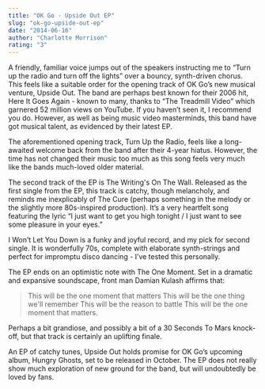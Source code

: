 ```yaml
---
title: "OK Go - Upside Out EP"
slug: "ok-go-upside-out-ep"
date: "2014-06-16"
author: "Charlotte Morrison"
rating: "3"
---
```


A friendly, familiar voice jumps out of the speakers instructing me to “Turn up the radio and turn off the lights” over a bouncy, synth-driven chorus. This feels like a suitable order for the opening track of OK Go’s new musical venture, Upside Out. The band are perhaps best known for their 2006 hit, Here It Goes Again - known to many, thanks to “The Treadmill Video” which garnered 52 million views on YouTube. If you haven’t seen it, I recommend you do. However, as well as being music video masterminds, this band have got musical talent, as evidenced by their latest EP.

The aforementioned opening track, Turn Up the Radio, feels like a long-awaited welcome back from the band after their 4-year hiatus. However, the time has not changed their music too much as this song feels very much like the bands much-loved older material.

The second track of the EP is The Writing's On The Wall. Released as the first single from the EP, this track is catchy, though melancholy, and reminds me inexplicably of The Cure (perhaps something in the melody or the slightly more 80s-inspired production). It’s a very heartfelt song featuring the lyric “I just want to get you high tonight / I just want to see some pleasure in your eyes.”

I Won’t Let You Down is a funky and joyful record, and my pick for second single. It is wonderfully 70s, complete with elaborate synth-strings and perfect for impromptu disco dancing - I’ve tested this personally.

The EP ends on an optimistic note with The One Moment. Set in a dramatic and expansive soundscape, front man Damian Kulash affirms that:

> This will be the one moment that matters This will be the one thing we'll remember This will be the reason to battle This will be the one moment that matters.

Perhaps a bit grandiose, and possibly a bit of a 30 Seconds To Mars knock-off, but that track is certainly an uplifting finale.

An EP of catchy tunes, Upside Out holds promise for OK Go’s upcoming album, Hungry Ghosts, set to be released in October. The EP does not really show much exploration of new ground for the band, but will undoubtedly be loved by fans.

